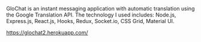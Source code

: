 GloChat is an instant messaging application with automatic translation using the Google Translation API.
The technology I used includes: Node.js, Express.js, React.js, Hooks, Redux, Socket.io, CSS Grid, Material UI.

https://glochat2.herokuapp.com/
